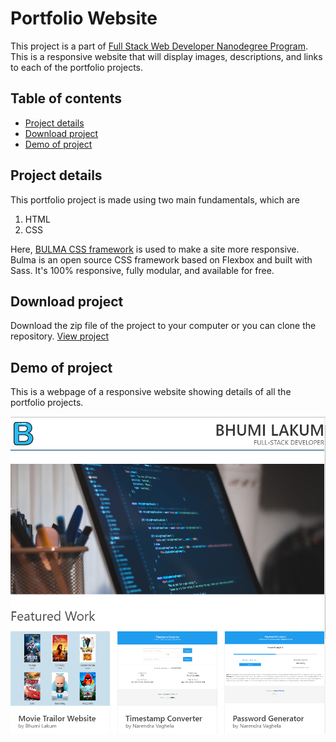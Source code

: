# Portfolio Website

This project is a part of [Full Stack Web Developer Nanodegree Program](https://in.udacity.com/course/full-stack-web-developer-nanodegree--nd004). This is a responsive website that will display images, descriptions, and links to each of the portfolio projects.

## Table of contents

* [Project details](#project-details)
* [Download project](#download-project)
* [Demo of project](#demo-of-project)

## Project details

This portfolio project is made using two main fundamentals, which are

1. HTML
2. CSS

Here, [BULMA CSS framework](https://bulma.io/) is used to make a site more responsive.  Bulma is an open source CSS framework based on Flexbox and built with Sass. It's 100% responsive, fully modular, and available for free.

## Download project

Download the zip file of the project to your computer or you can clone the repository. [View project](https://github.com/bhumilakum/Portfolio-site)

## Demo of project

This is a webpage of a responsive website showing details of all the portfolio projects.

![image](img/demo.png)